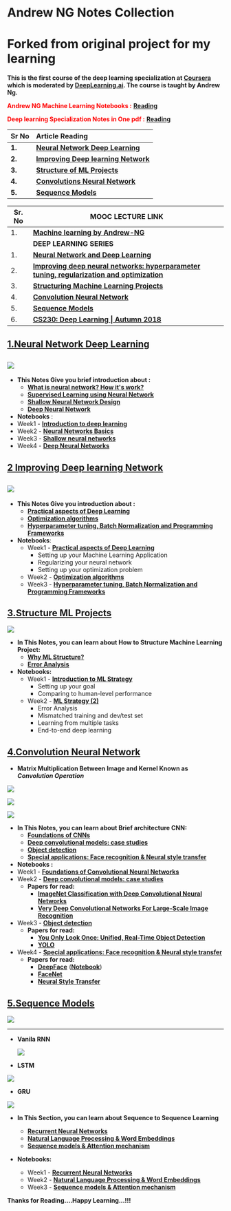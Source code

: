 # Andrew NG Notes Collection
# Forked from original project for my learning
**This is the first course of the deep learning specialization at [Coursera](https://www.coursera.org/specializations/deep-learning) which is moderated by [DeepLearning.ai](http://deeplearning.ai/). The course is taught by Andrew Ng.**

**<Span style="color:red;">Andrew NG Machine Learning Notebooks  :</span>**  [**Reading**](https://github.com/ashishpatel26/Andrew-NG-Notes/tree/master/Machine%20Learning%20notebooks%20By%20Andrew%20NG)   

**<Span style="color:red;">Deep learning Specialization Notes in One pdf :</span>**  [**Reading**](https://github.com/ashishpatel26/Andrew-NG-Notes/blob/master/Deep%20learning%20by%20AndrewNG%20Tutorial%20%20Notes.pdf)

| **Sr No** | **Article Reading**                                          |
| --------- | :----------------------------------------------------------- |
| **1.**    | **[Neural Network Deep Learning](https://github.com/ashishpatel26/Andrew-NG-Notes/blob/master/andrewng-p-1-neural-network-deep-learning.md)** |
| **2.**    | **[Improving Deep learning Network](https://github.com/ashishpatel26/Andrew-NG-Notes/blob/master/andrewng-p-2-improving-deep-learning-network.md)** |
| **3.**    | **[Structure of ML Projects](https://github.com/ashishpatel26/Andrew-NG-Notes/blob/master/andrewng-p-3-structuring-ml-projects.md)** |
| **4.**    | **[Convolutions Neural Network](https://github.com/ashishpatel26/Andrew-NG-Notes/blob/master/andrewng-p-4-convolutional-neural-network.md)** |
| **5.**    | **[Sequence Models](https://github.com/ashishpatel26/Andrew-NG-Notes/blob/master/andrewng-p-5-sequence-models.md)** |

| Sr. No | MOOC LECTURE LINK                                            |
| ------ | ------------------------------------------------------------ |
| 1.     | [**Machine learning by Andrew-NG**](https://www.youtube.com/playlist?list=PLLssT5z_DsK-h9vYZkQkYNWcItqhlRJLN) |
|        | **DEEP LEARNING SERIES**                                     |
| 1.     | [**Neural Network and Deep Learning**](https://www.youtube.com/playlist?list=PLkDaE6sCZn6Ec-XTbcX1uRg2_u4xOEky0) |
| 2.     | [**Improving deep neural networks: hyperparameter tuning, regularization and optimization**](https://www.youtube.com/playlist?list=PLkDaE6sCZn6Hn0vK8co82zjQtt3T2Nkqc) |
| 3.     | [**Structuring Machine Learning Projects**](https://www.youtube.com/playlist?list=PLkDaE6sCZn6E7jZ9sN_xHwSHOdjUxUW_b) |
| 4.     | [**Convolution Neural Network**](https://www.youtube.com/playlist?list=PLkDaE6sCZn6Gl29AoE31iwdVwSG-KnDzF) |
| 5.     | [**Sequence Models**](https://www.youtube.com/playlist?list=PLkDaE6sCZn6F6wUI9tvS_Gw1vaFAx6rd6) |
| 6.     | [**CS230: Deep Learning \| Autumn 2018**](https://www.youtube.com/playlist?list=PLoROMvodv4rOABXSygHTsbvUz4G_YQhOb ) |

## [**1.Neural Network Deep Learning**](https://github.com/ashishpatel26/Andrew-NG-Notes/blob/master/andrewng-p-1-neural-network-deep-learning.md)   

## ![](https://systweak1.vo.llnwd.net/content/wp/systweakblogsnew/uploads_new/2018/03/hidden-layers-in-network.gif)

* **This Notes Give you brief introduction about :** 
  * [**What is neural network? How it's work?**](https://github.com/ashishpatel26/Andrew-NG-Notes/blob/master/andrewng-p-1-neural-network-deep-learning.md#what-is-a-neural-network-nn)
  * [**Supervised Learning using Neural Network**](https://github.com/ashishpatel26/Andrew-NG-Notes/blob/master/andrewng-p-1-neural-network-deep-learning.md#neural-networks-basics)
  * [**Shallow Neural Network Design**](https://github.com/ashishpatel26/Andrew-NG-Notes/blob/master/andrewng-p-1-neural-network-deep-learning.md#shallow-neural-networks)
  * [**Deep Neural Network**](https://github.com/ashishpatel26/Andrew-NG-Notes/blob/master/andrewng-p-1-neural-network-deep-learning.md#deep-neural-networks)
*  **Notebooks** :
  * Week1 - [**Introduction to deep learning**](https://github.com/ashishpatel26/Andrew-NG-Notes/tree/master/Deep%20Learning%20Notebooks%20by%20Andrew%20NG/Convolutional%20Neural%20Networks/Week1)
  * Week2 - [**Neural Networks Basics**](https://nbviewer.jupyter.org/github/ashishpatel26/Andrew-NG-Notes/blob/master/Deep%20Learning%20Notebooks%20by%20Andrew%20NG/Neural%20Networks%20and%20Deep%20Learning/Logistic%20Regression%20with%20a%20Neural%20Network%20mindset.ipynb)
  * Week3 - [**Shallow neural networks**](https://nbviewer.jupyter.org/github/ashishpatel26/Andrew-NG-Notes/blob/master/Deep%20Learning%20Notebooks%20by%20Andrew%20NG/Neural%20Networks%20and%20Deep%20Learning/Logistic%20Regression%20with%20a%20Neural%20Network%20mindset.ipynb)
  * Week4 - [**Deep Neural Networks**](https://nbviewer.jupyter.org/github/ashishpatel26/Andrew-NG-Notes/blob/master/Deep%20Learning%20Notebooks%20by%20Andrew%20NG/Neural%20Networks%20and%20Deep%20Learning/Building%20your%20Deep%20Neural%20Network%20-%20Step%20by%20Step.ipynb) 

## [**2 Improving Deep learning Network**](https://github.com/ashishpatel26/Andrew-NG-Notes/blob/master/andrewng-p-2-improving-deep-learning-network.md)

## ![](https://i.pinimg.com/originals/63/62/8f/63628f546ad55fd31091e23c623cb9f5.gif)



* **This Notes Give you introduction about :** 
  * [**Practical aspects of Deep Learning**](https://github.com/ashishpatel26/Andrew-NG-Notes/blob/master/andrewng-p-2-improving-deep-learning-network.md#practical-aspects-of-deep-learning)
  * [**Optimization algorithms**](https://github.com/ashishpatel26/Andrew-NG-Notes/blob/master/andrewng-p-2-improving-deep-learning-network.md#optimization-algorithms)
  * [**Hyperparameter tuning, Batch Normalization and Programming Frameworks**](https://github.com/ashishpatel26/Andrew-NG-Notes/blob/master/andrewng-p-2-improving-deep-learning-network.md#hyperparameter-tuning-batch-normalization-and-programming-frameworks)
* **Notebooks**:
  * Week1 - [**Practical aspects of Deep Learning**](https://github.com/ashishpatel26/Andrew-NG-Notes/tree/master/Deep%20Learning%20Notebooks%20by%20Andrew%20NG/Improving%20Deep%20Neural%20Networks%20Hyperparameter%20tuning%2C%20Regularization%20and%20Optimization)
       - Setting up your Machine Learning Application
    - Regularizing your neural network
    - Setting up your optimization problem
  * Week2 - [**Optimization algorithms**](https://nbviewer.jupyter.org/github/ashishpatel26/Andrew-NG-Notes/blob/master/Deep%20Learning%20Notebooks%20by%20Andrew%20NG/Improving%20Deep%20Neural%20Networks%20Hyperparameter%20tuning%2C%20Regularization%20and%20Optimization/Optimization%20methods.ipynb)
  * Week3 - [**Hyperparameter tuning, Batch Normalization and Programming Frameworks**](https://github.com/ashishpatel26/Andrew-NG-Notes/tree/master/Deep%20Learning%20Notebooks%20by%20Andrew%20NG/Improving%20Deep%20Neural%20Networks%20Hyperparameter%20tuning%2C%20Regularization%20and%20Optimization)

## [**3.Structure ML Projects**](https://github.com/ashishpatel26/Andrew-NG-Notes/blob/master/andrewng-p-3-structuring-ml-projects.md)

![](https://i.pinimg.com/originals/9b/fa/97/9bfa978a4cf40fe2cdf8c710deb9b6f9.png)



* **In This Notes, you can learn about How to Structure Machine Learning Project:**
  * [**Why ML Structure?**](https://github.com/ashishpatel26/Andrew-NG-Notes/blob/master/andrewng-p-3-structuring-ml-projects.md#ml-strategy-1)
  * [**Error Analysis**](https://github.com/ashishpatel26/Andrew-NG-Notes/blob/master/andrewng-p-3-structuring-ml-projects.md#ml-strategy-2)
* **Notebooks:**
  * Week1 - [**Introduction to ML Strategy**](https://github.com/ashishpatel26/Andrew-NG-Notes/blob/master/Deep%20Learning%20Notebooks%20by%20Andrew%20NG/Structuring%20Machine%20Learning%20Projects/Week%201%20Quiz%20-%20Bird%20recognition%20in%20the%20city%20of%20Peacetopia%20(case%20study).md)
       - Setting up your goal
    - Comparing to human-level performance
  * Week2 - [**ML Strategy (2)**](https://github.com/ashishpatel26/Andrew-NG-Notes/blob/master/Deep%20Learning%20Notebooks%20by%20Andrew%20NG/Structuring%20Machine%20Learning%20Projects/Week%202%20Quiz%20-%20Autonomous%20driving%20(case%20study).md)
       - Error Analysis
    - Mismatched training and dev/test set
    - Learning from multiple tasks
    - End-to-end deep learning

## [**4.Convolution Neural Network**](https://github.com/ashishpatel26/Andrew-NG-Notes/blob/master/andrewng-p-4-convolutional-neural-network.md)

* **Matrix Multiplication Between Image and Kernel Known as *Convolution Operation***

![](https://i.stack.imgur.com/9OZKF.gif)



![](https://cdn-images-1.medium.com/max/600/1*GdxHFaUDbvTXJreKg3S8SQ.gif)







![](https://www.guru99.com/images/tensorflow/082918_1325_ConvNetConv9.gif)



* **In This Notes, you can learn about Brief architecture CNN:**
  * [**Foundations of CNNs**](https://github.com/ashishpatel26/Andrew-NG-Notes/blob/master/andrewng-p-4-convolutional-neural-network.md#foundations-of-cnns)
  * [**Deep convolutional models: case studies**](https://github.com/ashishpatel26/Andrew-NG-Notes/blob/master/andrewng-p-4-convolutional-neural-network.md#deep-convolutional-models-case-studies)
  * [**Object detection**](https://github.com/ashishpatel26/Andrew-NG-Notes/blob/master/andrewng-p-4-convolutional-neural-network.md#object-detection)
  * [**Special applications: Face recognition & Neural style transfer**](https://github.com/ashishpatel26/Andrew-NG-Notes/blob/master/andrewng-p-4-convolutional-neural-network.md#special-applications-face-recognition--neural-style-transfer)
*  **Notebooks :** 
  * Week1 - [**Foundations of Convolutional Neural Networks**](https://nbviewer.jupyter.org/github/ashishpatel26/Andrew-NG-Notes/blob/master/Deep%20Learning%20Notebooks%20by%20Andrew%20NG/Convolutional%20Neural%20Networks/Week1/Convolution%20model%20-%20Step%20by%20Step.ipynb)
  * Week2 - [**Deep convolutional models: case studies**](https://nbviewer.jupyter.org/github/ashishpatel26/Andrew-NG-Notes/blob/master/Deep%20Learning%20Notebooks%20by%20Andrew%20NG/Convolutional%20Neural%20Networks/Week2/ResNets/Residual%20Networks.ipynb) 
    - **Papers for read:**  
      - [**ImageNet Classification with Deep Convolutional Neural Networks**](https://papers.nips.cc/paper/4824-imagenet-classification-with-deep-convolutional-neural-networks.pdf)
      - [**Very Deep Convolutional Networks For Large-Scale Image Recognition**](https://arxiv.org/pdf/1409.1556.pdf)
  * Week3 - [**Object detection**](https://nbviewer.jupyter.org/github/ashishpatel26/Andrew-NG-Notes/blob/master/Deep%20Learning%20Notebooks%20by%20Andrew%20NG/Convolutional%20Neural%20Networks/Week3/Car%20detection%20for%20Autonomous%20Driving/Autonomous%20driving%20application%20-%20Car%20detection.ipynb) 
    - **Papers for read:** 
      - [**You Only Look Once: Unified, Real-Time Object Detection**](https://arxiv.org/pdf/1506.02640.pdf)
      - [**YOLO**](https://arxiv.org/pdf/1612.08242.pdf)
  * Week4 - [**Special applications: Face recognition & Neural style transfer**](https://github.com/ashishpatel26/Andrew-NG-Notes/tree/master/Deep%20Learning%20Notebooks%20by%20Andrew%20NG/Convolutional%20Neural%20Networks/Week4) 
    - **Papers for read:** 
      - [**DeepFace**](https://www.cs.toronto.edu/~ranzato/publications/taigman_cvpr14.pdf) ([**Notebook**](https://nbviewer.jupyter.org/github/ashishpatel26/Andrew-NG-Notes/blob/master/Deep%20Learning%20Notebooks%20by%20Andrew%20NG/Convolutional%20Neural%20Networks/Week4/Face%20Recognition/Face%20Recognition%20for%20the%20Happy%20House.ipynb))
      - [**FaceNet**](https://www.cv-foundation.org/openaccess/content_cvpr_2015/papers/Schroff_FaceNet_A_Unified_2015_CVPR_paper.pdf)
      - [**Neural Style Transfer**](https://nbviewer.jupyter.org/github/ashishpatel26/Andrew-NG-Notes/blob/master/Deep%20Learning%20Notebooks%20by%20Andrew%20NG/Convolutional%20Neural%20Networks/Week4/Neural%20Style%20Transfer/Art%20Generation%20with%20Neural%20Style%20Transfer.ipynb)

## [**5.Sequence Models**](https://github.com/ashishpatel26/Andrew-NG-Notes/blob/master/andrewng-p-5-sequence-models.md)

![](https://3.bp.blogspot.com/-3Pbj_dvt0Vo/V-qe-Nl6P5I/AAAAAAAABQc/z0_6WtVWtvARtMk0i9_AtLeyyGyV6AI4wCLcB/s1600/nmt-model-fast.gif)

---

* **Vanila RNN**

  ![](https://cdn-images-1.medium.com/max/880/1*xn5kA92_J5KLaKcP7BMRLA.gif)

* **LSTM**

![](https://cdn-images-1.medium.com/max/880/1*goJVQs-p9kgLODFNyhl9zA.gif)

* **GRU**

![](https://cdn-images-1.medium.com/max/880/1*FpRS0C3EHQnELVaWRvb8bg.gif)

* **In This Section, you can learn about Sequence to Sequence Learning**

  * [**Recurrent Neural Networks**](https://github.com/ashishpatel26/Andrew-NG-Notes/blob/master/andrewng-p-5-sequence-models.md#recurrent-neural-networks)
  * [**Natural Language Processing & Word Embeddings**](https://github.com/ashishpatel26/Andrew-NG-Notes/blob/master/andrewng-p-5-sequence-models.md#natural-language-processing--word-embeddings)
  * [**Sequence models & Attention mechanism**](https://github.com/ashishpatel26/Andrew-NG-Notes/blob/master/andrewng-p-5-sequence-models.md#sequence-models--attention-mechanism)

* **Notebooks:**

  * Week1 - [**Recurrent Neural Networks**](https://nbviewer.jupyter.org/github/ashishpatel26/Andrew-NG-Notes/blob/master/Deep%20Learning%20Notebooks%20by%20Andrew%20NG/Sequence%20Models/Week1/Building%20a%20Recurrent%20Neural%20Network%20-%20Step%20by%20Step/Building%20a%20Recurrent%20Neural%20Network%20-%20Step%20by%20Step.ipynb)
  * Week2 - [**Natural Language Processing & Word Embeddings**](https://github.com/ashishpatel26/Deep-Learning-Coursera/tree/master/Sequence%20Models/Week2)
  * Week3 - [**Sequence models & Attention mechanism**](https://github.com/ashishpatel26/Deep-Learning-Coursera/tree/master/Sequence%20Models/Week3)

  

**Thanks for Reading....Happy Learning...!!!**
